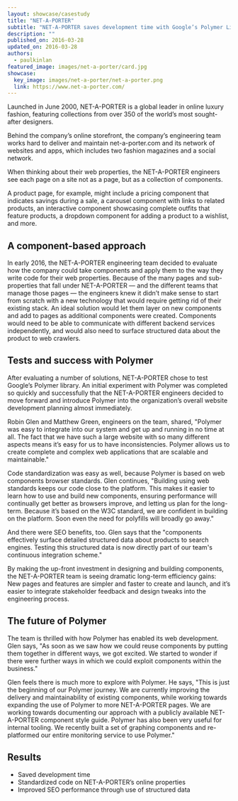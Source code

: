 ```yaml
---
layout: showcase/casestudy
title: "NET-A-PORTER"
subtitle: "NET-A-PORTER saves development time with Google’s Polymer Library"
description: ""
published_on: 2016-03-28
updated_on: 2016-03-28
authors:
  - paulkinlan
featured_image: images/net-a-porter/card.jpg
showcase:
  key_image: images/net-a-porter/net-a-porter.png
  link: https://www.net-a-porter.com/
---
```


Launched in June 2000, NET-A-PORTER is a global leader in online 
luxury fashion, featuring collections from over 350 of the world’s most 
sought-after designers. 

Behind the company’s online storefront, the company’s engineering 
team works hard to deliver and maintain net-a-porter.com and its 
network of websites and apps, which includes two fashion magazines 
and a social network.

When thinking about their web properties, the NET-A-PORTER engineers 
see each page on a site not as a page, but as a collection of components.

A product page, for example, might include a pricing component that indicates 
savings during a sale, a carousel component with links to related products,
an interactive component showcasing complete outfits that feature products, 
a dropdown component for adding a product to a wishlist, and more.

## A component-based approach

In early 2016, the NET-A-PORTER engineering team decided to evaluate how
the company could take components and apply them to the way they write 
code for their web properties. Because of the many pages and sub-properties 
that fall under NET-A-PORTER &mdash; and the different teams that manage those 
pages — the engineers knew it didn’t make sense to start from scratch with 
a new technology that would require getting rid of their existing stack. An 
ideal solution would let them layer on new components and add to pages as 
additional components were created. Components would need to be able to 
communicate with different backend services independently, and would also 
need to surface structured data about the product to web crawlers.

## Tests and success with Polymer

After evaluating a number of solutions, NET-A-PORTER chose to test Google’s
Polymer library. An initial experiment with Polymer was completed so quickly 
and successfully that the NET-A-PORTER engineers decided to move forward 
and introduce Polymer into the organization’s overall website development 
planning almost immediately.

Robin Glen and Matthew Green, engineers on the team, shared, "Polymer
was easy to integrate into our system and get up and running in no time at 
all. The fact that we have such a large website with so many different aspects 
means it’s easy for us to have inconsistencies. Polymer allows us to create 
complete and complex web applications that are scalable and maintainable."

Code standardization was easy as well, because Polymer is based on
web components browser standards. Glen continues, "Building using web 
standards keeps our code close to the platform. This makes it easier to 
learn how to use and build new components, ensuring performance will 
continually get better as browsers improve, and letting us plan for the
long-term. Because it’s based on the W3C standard, we are confident in 
building on the platform. Soon even the need for polyfills will broadly go away."

And there were SEO benefits, too. Glen says that the "components
effectively surface detailed structured data about products to search 
engines. Testing this structured data is now directly part of our team's 
continuous integration scheme."

By making the up-front investment in designing and building components,
the NET-A-PORTER team is seeing dramatic long-term efficiency gains: 
New pages and features are simpler and faster to create and launch, and 
it’s easier to integrate stakeholder feedback and design tweaks into the 
engineering process.

## The future of Polymer

The team is thrilled with how Polymer has enabled its web development.
Glen says, "As soon as we saw how we could reuse components by 
putting them together in different ways, we got excited. We started to 
wonder if there were further ways in which we could exploit components 
within the business."

Glen feels there is much more to explore with Polymer. He says, "This
is just the beginning of our Polymer journey. We are currently improving 
the delivery and maintainability of existing components, while working 
towards expanding the use of Polymer to more NET-A-PORTER pages. We 
are working towards documenting our approach with a publicly available 
NET-A-PORTER component style guide. Polymer has also been very useful 
for internal tooling. We recently built a set of graphing components and 
re-platformed our entire monitoring service to use Polymer."

## Results

* Saved development time
* Standardized code on NET-A-PORTER’s online properties
* Improved SEO performance through use of structured data